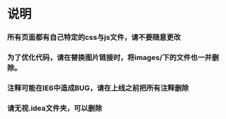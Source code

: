说明
========


### 所有页面都有自己特定的css与js文件，请不要随意更改
  
### 为了优化代码，请在替换图片链接时，将images/下的文件也一并删除。
  
### 注释可能在IE6中造成BUG，请在上线之前把所有注释删除

### 请无视.idea文件夹，可以删除
